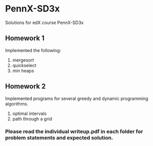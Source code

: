 # PennX-SD3x

Solutions for edX course PennX-SD3x

## Homework 1

Implemented the following:

1) mergesort
2) quickselect
3) min heaps

## Homework 2

Implemented programs for several greedy and dynamic programming algorithms.

1) optimal intervals
1) path through a grid

### Please read the individual writeup.pdf in each folder for problem statements and expected solution.
